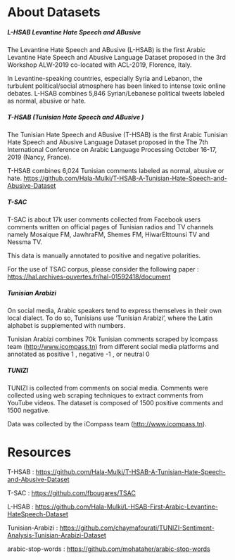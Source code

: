 # About Datasets

##### L-HSAB Levantine Hate Speech and ABusive 
The Levantine Hate Speech and ABusive (L-HSAB) is the first Arabic Levantine Hate Speech and Abusive Language Dataset proposed in the 3rd Workshop ALW-2019 co-located with ACL-2019, Florence, Italy.

In Levantine-speaking countries, especially Syria and Lebanon, the turbulent political/social atmosphere has been linked to intense toxic online debates.
L-HSAB combines 5,846 Syrian/Lebanese political tweets labeled as normal, abusive or hate.

##### T-HSAB (Tunisian Hate Speech and ABusive )
The Tunisian Hate Speech and ABusive (T-HSAB) is the first Arabic Tunisian Hate Speech and Abusive Language Dataset proposed in the The 7th International Conference on Arabic Language Processing October 16-17, 2019 (Nancy, France).

T-HSAB combines 6,024 Tunisian comments labeled as normal, abusive or hate. 
https://github.com/Hala-Mulki/T-HSAB-A-Tunisian-Hate-Speech-and-Abusive-Dataset
##### T-SAC
T-SAC is about 17k user comments collected from Facebook users comments written on official pages of Tunisian radios and TV channels namely Mosaique FM, JawhraFM, Shemes FM, HiwarElttounsi TV and Nessma TV. 

This data is manually annotated to positive and negative polarities. 

For the use of TSAC corpus, please consider the following paper :
https://hal.archives-ouvertes.fr/hal-01592418/document
##### Tunisian Arabizi
On social media, Arabic speakers tend to express themselves in their own local dialect. To do so, Tunisians use ‘Tunisian Arabizi’, where the Latin alphabet is supplemented with numbers.

Tunisian Arabizi  combines 70k Tunisian comments scraped by Icompass team (http://www.icompass.tn) from different social media platforms and annotated as  positive 1 , negative -1 , or neutral 0  

##### TUNIZI

TUNIZI is collected from comments on social media.
Comments were collected using web scraping techniques to extract comments from YouTube videos.
The dataset is composed of 1500 positive comments and 1500 negative.

Data was collected by the iCompass team (http://www.icompass.tn).


# Resources

T-HSAB :         https://github.com/Hala-Mulki/T-HSAB-A-Tunisian-Hate-Speech-and-Abusive-Dataset

T-SAC :         https://github.com/fbougares/TSAC

L-HSAB           : https://github.com/Hala-Mulki/L-HSAB-First-Arabic-Levantine-HateSpeech-Dataset

Tunisian-Arabizi : https://github.com/chaymafourati/TUNIZI-Sentiment-Analysis-Tunisian-Arabizi-Dataset

arabic-stop-words : https://github.com/mohataher/arabic-stop-words
